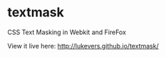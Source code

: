 textmask
========

CSS Text Masking in Webkit and FireFox

View it live here: http://lukevers.github.io/textmask/
